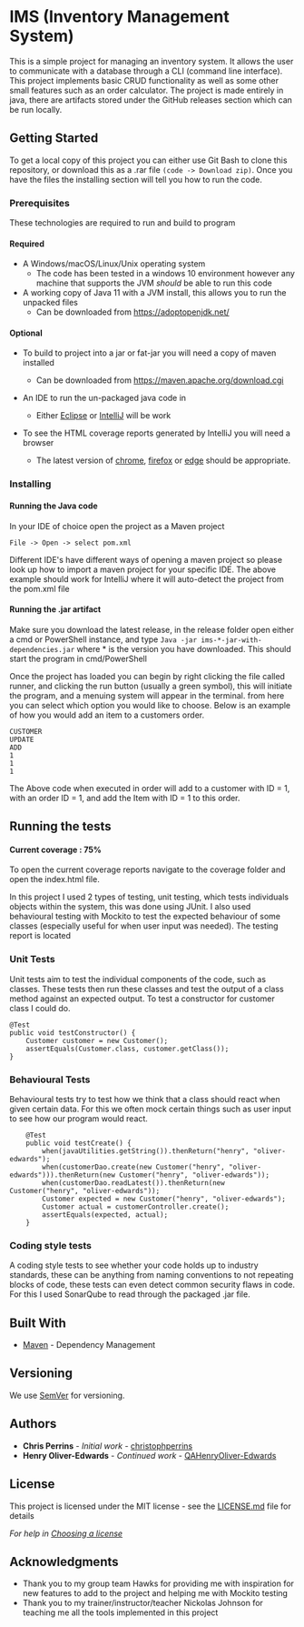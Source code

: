 # IMS (Inventory Management System)

This is a simple project for managing an inventory system. It allows the user to communicate
with a database through a CLI (command line interface). This project implements basic CRUD functionality
as well as some other small features such as an order calculator. The project is made entirely in java, 
there are artifacts stored under the GitHub releases section which can be run locally.
## Getting Started

To get a local copy of this project you can either use Git Bash to clone this repository, or download 
this as a .rar file ```(code -> Download zip)```. Once you have the files the installing section will tell
you how to run the code.

### Prerequisites

These technologies are required to run and build to program

#### Required 
- A Windows/macOS/Linux/Unix operating system
  - The code has been tested in a windows 10 environment however any machine 
    that supports the JVM *should* be able to run this code
- A working copy of Java 11 with a JVM install, this allows you to 
  run the unpacked files
    - Can be downloaded from https://adoptopenjdk.net/

#### Optional
- To build to project into a jar or fat-jar you will need a copy of maven installed
    - Can be downloaded from https://maven.apache.org/download.cgi
    
- An IDE to run the un-packaged java code in 
    - Either [Eclipse](https://www.eclipse.org/downloads/) or [IntelliJ](https://www.jetbrains.com/idea/download/#section=windows) will be work 

- To see the HTML coverage reports generated by IntelliJ you will need a browser
    - The latest version of [chrome](https://www.google.com/intl/en_uk/chrome/), [firefox](https://www.mozilla.org/en-GB/firefox/new/) or [edge](https://www.microsoft.com/en-us/edge) should be appropriate.
### Installing

#### Running the Java code
In your IDE of choice open the project as a Maven project

```
File -> Open -> select pom.xml
```

Different IDE's have different ways of opening a maven project so please 
look up how to import a maven project for your specific IDE. The above example should
work for IntelliJ where it will auto-detect the project from the pom.xml file

#### Running the .jar artifact
Make sure you download the latest release, in the release folder open either a cmd or PowerShell instance,
and type ```Java -jar ims-*-jar-with-dependencies.jar``` where * is the version you have downloaded. This should start
the program in cmd/PowerShell

Once the project has loaded you can begin by right clicking the file called runner, 
and clicking the run button (usually a green symbol), this will initiate the program, and a menuing system will appear in the terminal. from here you can select which option
you would like to choose. Below is an example of how you would add an item to a customers order.
```
CUSTOMER
UPDATE
ADD
1
1
1
```
The Above code when executed in order will add to a customer with ID = 1, with an order ID = 1,
and add the Item with ID = 1 to this order. 

## Running the tests
#### Current coverage : 75%
To open the current coverage reports navigate to the coverage folder and open the index.html file.

In this project I used 2 types of testing, unit testing, which tests individuals objects within the system,
this was done using JUnit. I also used behavioural testing with Mockito to test the expected behaviour of some classes (especially useful 
for when user input was needed). The testing report is located 

### Unit Tests 

Unit tests aim to test the individual components of the code, such as classes. These tests then run these classes
and test the output of a class method against an expected output. To test a constructor for customer class I could do. 
```
@Test
public void testConstructor() {
    Customer customer = new Customer();
    assertEquals(Customer.class, customer.getClass());
}     
```

### Behavioural Tests

Behavioural tests try to test how we think that a class should react when 
given certain data. For this we often mock certain things such as user input 
to see how our program would react.
```
    @Test
    public void testCreate() {
        when(javaUtilities.getString()).thenReturn("henry", "oliver-edwards");
        when(customerDao.create(new Customer("henry", "oliver-edwards"))).thenReturn(new Customer("henry", "oliver-edwards"));
        when(customerDao.readLatest()).thenReturn(new Customer("henry", "oliver-edwards"));
        Customer expected = new Customer("henry", "oliver-edwards");
        Customer actual = customerController.create();
        assertEquals(expected, actual);
    }
```

### Coding style tests

A coding style tests to see whether your code holds up to industry standards, these can be anything
from naming conventions to not repeating blocks of code, these tests can even detect common security flaws
in code. For this I used SonarQube to read through the packaged .jar file.

## Built With

* [Maven](https://maven.apache.org/) - Dependency Management

## Versioning

We use [SemVer](http://semver.org/) for versioning.

## Authors

* **Chris Perrins** - *Initial work* - [christophperrins](https://github.com/christophperrins)
* **Henry Oliver-Edwards** - *Continued work* - [QAHenryOliver-Edwards](https://github.com/QAHenryOliverEdwards)

## License

This project is licensed under the MIT license - see the [LICENSE.md](LICENSE.md) file for details 

*For help in [Choosing a license](https://choosealicense.com/)*

## Acknowledgments

* Thank you to my group team Hawks for providing me with inspiration for new features
to add to the project and helping me with Mockito testing
* Thank you to my trainer/instructor/teacher Nickolas Johnson for teaching me all
the tools implemented in this project
